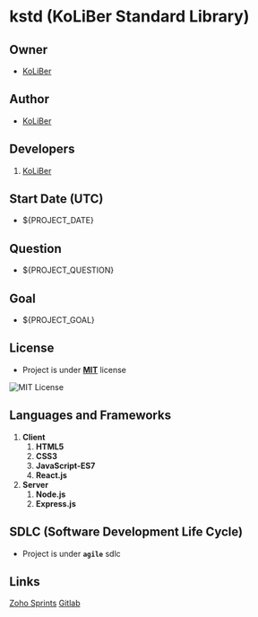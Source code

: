 # kstd (KoLiBer Standard Library)

## Owner

* [KoLiBer](https://koliber.ir)

## Author

* [KoLiBer](https://koliber.ir)

## Developers

1. [KoLiBer](https://koliber.ir)

## Start Date (UTC)

* ${PROJECT_DATE}

## Question

* ${PROJECT_QUESTION}

## Goal

* ${PROJECT_GOAL}

## License

* Project is under __[MIT](LICENSE.md)__ license

![MIT License](https://pre00.deviantart.net/4938/th/pre/f/2016/070/3/b/mit_license_logo_by_excaliburzero-d9ur2lg.png)

## Languages and Frameworks

1. __Client__
    1. __HTML5__
    2. __CSS3__
    3. __JavaScript-ES7__
    4. __React.js__
2. __Server__
    1. __Node.js__
    2. __Express.js__

## SDLC (Software Development Life Cycle)

* Project is under __`agile`__ sdlc

## Links

[Zoho Sprints]()
[Gitlab]()